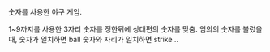 숫자를 사용한 야구 게임.

1~9까지를 사용한 3자리 숫자를 정한뒤에
상대편의 숫자를 맞춤.
임의의 숫자를 불렀을 때,
숫자가 일치하면 ball
숫자와 자리가 일치하면 strike
..